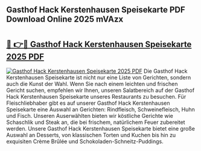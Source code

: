 ## Gasthof Hack Kerstenhausen Speisekarte PDF Download Online 2025 mVAzx

# <h2><a href="http://gcdtc0.nevu.top/?p=Gasthof+Hack+Kerstenhausen+Speisekarte">🔗 👉🔴 Gasthof Hack Kerstenhausen Speisekarte 2025 PDF</a></h2>

[![Gasthof Hack Kerstenhausen Speisekarte 2025 PDF](https://i.imgur.com/dBaPXMq.png)](http://gcdtc0.nevu.top/?p=Gasthof+Hack+Kerstenhausen+Speisekarte)
Die Gasthof Hack Kerstenhausen Speisekarte ist nicht nur eine Liste von Gerichten, sondern auch die Kunst der Wahl. Wenn Sie nach einem leichten und frischen Gericht suchen, empfehlen wir Ihnen, unseren Salatbereich auf der Gasthof Hack Kerstenhausen Speisekarte unseres Restaurants zu besuchen. Für Fleischliebhaber gibt es auf unserer Gasthof Hack Kerstenhausen Speisekarte eine Auswahl an Gerichten: Rindfleisch, Schweinefleisch, Huhn und Fisch. Unseren Auserwählten bieten wir köstliche Gerichte wie Schaschlik und Steak an, die bei frischem, natürlichem Feuer zubereitet werden. Unsere Gasthof Hack Kerstenhausen Speisekarte bietet eine große Auswahl an Desserts, von klassischen Torten und Kuchen bis hin zu exquisiten Crème Brûlée und Schokoladen-Schneitz-Puddings.
